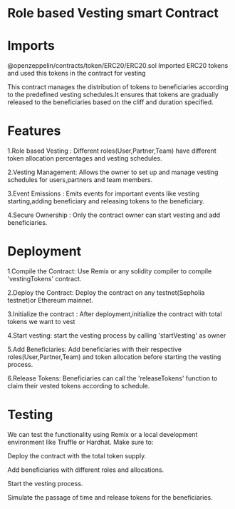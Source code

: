 # Role based Vesting smart Contract

# Imports
@openzeppelin/contracts/token/ERC20/ERC20.sol
Imported ERC20 tokens and used this tokens in the contract for vesting

This contract manages the distribution of tokens to beneficiaries according to the predefined vesting schedules.It ensures that tokens are gradually released to the beneficiaries based on the cliff and duration specified.

# Features
1.Role based Vesting : Different roles(User,Partner,Team) have different token allocation percentages and vesting schedules.

2.Vesting Management: Allows the owner to set up and manage vesting schedules for users,partners and team members.

3.Event Emissions : Emits events for important events like vesting starting,adding beneficiary and releasing tokens to the beneficiary.

4.Secure Ownership : Only the contract owner can start vesting and add beneficiaries.

# Deployment 

1.Compile the Contract:
  Use Remix or any solidity compiler to compile 'vestingTokens' contract.

2.Deploy the Contract:
  Deploy the contract on any testnet(Sepholia testnet)or Ethereum mainnet.

3.Initialize the contract :
  After deployment,initialize the contract with total tokens we want to vest

4.Start vesting:
  start the vesting process by calling 'startVesting' as owner

5.Add Beneficiaries:
  Add beneficiaries with their respective roles(User,Partner,Team) and token allocation before starting the vesting process.

6.Release Tokens:
  Beneficiaries can call the 'releaseTokens' function to claim their vested tokens according to schedule.

# Testing
We can test the functionality using Remix or a local development environment like Truffle or Hardhat. Make sure to:

  Deploy the contract with the total token supply.

  Add beneficiaries with different roles and allocations.

  Start the vesting process.

  Simulate the passage of time and release tokens for the beneficiaries.

